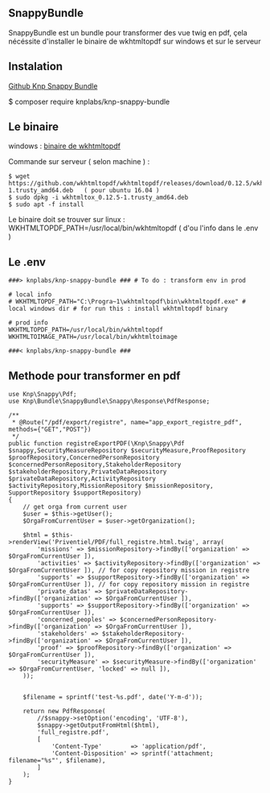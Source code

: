 ## SnappyBundle


SnappyBundle est un bundle pour transformer des vue twig en pdf,
çela nécéssite d'installer le binaire de wkhtmltopdf sur windows et sur le serveur

Instalation
-------------------

[Github Knp Snappy Bundle](https://github.com/KnpLabs/KnpSnappyBundle)

  $ composer require knplabs/knp-snappy-bundle


Le binaire
-------------------

windows : [binaire de wkhtmltopdf](https://wkhtmltopdf.org/downloads.html)

Commande sur serveur ( selon machine ) :


    $ wget https://github.com/wkhtmltopdf/wkhtmltopdf/releases/download/0.12.5/wkhtmltox_0.12.5-1.trusty_amd64.deb   ( pour ubuntu 16.04 )
    $ sudo dpkg -i wkhtmltox_0.12.5-1.trusty_amd64.deb
    $ sudo apt -f install


  Le binaire doit se trouver sur linux :  WKHTMLTOPDF_PATH=/usr/local/bin/wkhtmltopdf ( d'ou l'info dans le .env )



Le .env
-------------------

    ###> knplabs/knp-snappy-bundle ### # To do : transform env in prod

    # local info
    # WKHTMLTOPDF_PATH="C:\Progra~1\wkhtmltopdf\bin\wkhtmltopdf.exe" # local windows dir # for run this : install wkhtmltopdf binary

    # prod info
    WKHTMLTOPDF_PATH=/usr/local/bin/wkhtmltopdf
    WKHTMLTOIMAGE_PATH=/usr/local/bin/wkhtmltoimage

    ###< knplabs/knp-snappy-bundle ###

Methode pour transformer en pdf
-------------------

    use Knp\Snappy\Pdf;
    use Knp\Bundle\SnappyBundle\Snappy\Response\PdfResponse;

    /**
     * @Route("/pdf/export/registre", name="app_export_registre_pdf", methods={"GET","POST"})
     */
    public function registreExportPDF(\Knp\Snappy\Pdf $snappy,SecurityMeasureRepository $securityMeasure,ProofRepository $proofRepository,ConcernedPersonRepository $concernedPersonRepository,StakeholderRepository $stakeholderRepository,PrivateDataRepository $privateDataRepository,ActivityRepository $activityRepository,MissionRepository $missionRepository, SupportRepository $supportRepository)
    {
        // get orga from current user
        $user = $this->getUser();
        $OrgaFromCurrentUser = $user->getOrganization();

        $html = $this->renderView('Priventiel/PDF/full_registre.html.twig', array(
            'missions' => $missionRepository->findBy(['organization' => $OrgaFromCurrentUser ]),
            'activities' => $activityRepository->findBy(['organization' => $OrgaFromCurrentUser ]), // for copy repository mission in registre
            'supports' => $supportRepository->findBy(['organization' => $OrgaFromCurrentUser ]), // for copy repository mission in registre
            'private_datas' => $privateDataRepository->findBy(['organization' => $OrgaFromCurrentUser ]),
            'supports' => $supportRepository->findBy(['organization' => $OrgaFromCurrentUser ]),
            'concerned_peoples' => $concernedPersonRepository->findBy(['organization' => $OrgaFromCurrentUser ]),
            'stakeholders' => $stakeholderRepository->findBy(['organization' => $OrgaFromCurrentUser ]),
            'proof' => $proofRepository->findBy(['organization' => $OrgaFromCurrentUser ]),
            'securityMeasure' => $securityMeasure->findBy(['organization' => $OrgaFromCurrentUser, 'locked' => null ]),
        ));


        $filename = sprintf('test-%s.pdf', date('Y-m-d'));

        return new PdfResponse(
            //$snappy->setOption('encoding', 'UTF-8'),
            $snappy->getOutputFromHtml($html),
            'full_registre.pdf',
            [
                'Content-Type'        => 'application/pdf',
                'Content-Disposition' => sprintf('attachment; filename="%s"', $filename),
            ]
        );
    }
